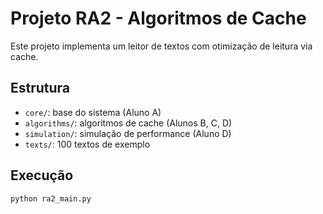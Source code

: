 # Projeto RA2 - Algoritmos de Cache

Este projeto implementa um leitor de textos com otimização de leitura via cache.

## Estrutura
- `core/`: base do sistema (Aluno A)
- `algorithms/`: algoritmos de cache (Alunos B, C, D)
- `simulation/`: simulação de performance (Aluno D)
- `texts/`: 100 textos de exemplo

## Execução
```bash
python ra2_main.py
